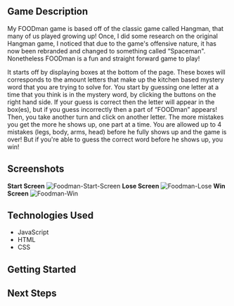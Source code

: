 ## Game Description
My FOODman game is based off of the classic game called Hangman, that many of us played growing up! Once, I did some research on the original Hangman game, I noticed that due to the game's offensive nature, it has now been rebranded and changed to something called “Spaceman". Nonetheless FOODman is a fun and straight forward game to play!

It starts off by displaying boxes at the bottom of the page. These boxes will corresponds to the amount letters that make up the kitchen based mystery word that you are trying to solve for. You start by guessing one letter at a time that you think is in the mystery word, by clicking the buttons on the right hand side. If your guess is correct then the letter will appear in the box(es), but if you guess incorrectly then a part of “FOODman” appears!
Then, you take another turn and click on another letter. The more mistakes you get the more he shows up, one part at a time. You are allowed up to 4 mistakes (legs, body, arms, head) before he fully shows up and the game is over! But if you're able to guess the correct word before he shows up, you win!

## Screenshots
**Start Screen**
![Foodman-Start-Screen](https://github.com/caojohnny91/FOODMan-Game/assets/168755794/edf121ac-70f5-4c52-9c36-410674e50531)
**Lose Screen**
![Foodman-Lose](https://github.com/caojohnny91/FOODMan-Game/assets/168755794/6a8fe8e4-6ddd-45b3-8f64-cd5528aea7d5)
**Win Screen**
![Foodman-Win](https://github.com/caojohnny91/FOODMan-Game/assets/168755794/5f407e03-f69e-450d-b568-8d1a6529ea18)

## Technologies Used
* JavaScript
* HTML
* CSS

## Getting Started

## Next Steps
